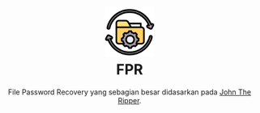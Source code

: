 <h1 align="center">
  <img src="recovery.png" width=100 height=100/><br>
FPR</h1>

<p align="center">
  <span>File Password Recovery yang sebagian besar didasarkan pada <a href="https://www.openwall.com/john/">John The Ripper</a>.</span>
</p>
